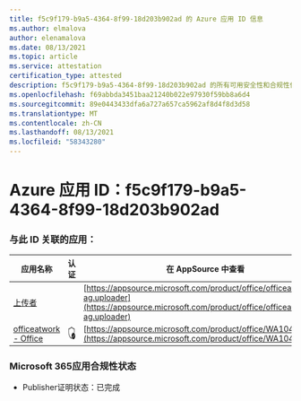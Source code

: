 ```yaml
---
title: f5c9f179-b9a5-4364-8f99-18d203b902ad 的 Azure 应用 ID 信息
ms.author: elmalova
author: elenamalova
ms.date: 08/13/2021
ms.topic: article
ms.service: attestation
certification_type: attested
description: f5c9f179-b9a5-4364-8f99-18d203b902ad 的所有可用安全性和合规性信息。
ms.openlocfilehash: f69abbda3451baa21240b022e97930f59bb8a6d4
ms.sourcegitcommit: 89e0443433dfa6a727a657ca5962af8d4f8d3d58
ms.translationtype: MT
ms.contentlocale: zh-CN
ms.lasthandoff: 08/13/2021
ms.locfileid: "58343280"
---
```

# <a name="azure-app-id-f5c9f179-b9a5-4364-8f99-18d203b902ad"></a>Azure 应用 ID：f5c9f179-b9a5-4364-8f99-18d203b902ad


### <a name="apps-associated-with-this-id"></a>与此 ID 关联的应用：
| **应用名称** | **认证** | **在 AppSource 中查看** |
|--------------|---------------|-----------------------|
| [上传者](https://docs.microsoft.com/microsoft-365-app-certification/forward/officeatwork-ag.uploader) |  | [https://appsource.microsoft.com/product/office/officeatwork-ag.uploader](https://appsource.microsoft.com/product/office/officeatwork-ag.uploader) |
| [officeatwork - Office](https://docs.microsoft.com/microsoft-365-app-certification/forward/WA104381430) | <img alt="Certified application badge" src="../media/certified-badge.png" height="25" width="25" /> | [https://appsource.microsoft.com/product/office/WA104381430](https://appsource.microsoft.com/product/office/WA104381430) |

### <a name="microsoft-365-app-compliance-status"></a>Microsoft 365应用合规性状态
- Publisher证明状态：已完成
